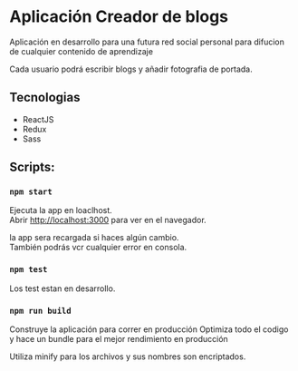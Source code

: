 # Aplicación Creador de blogs

Aplicación en desarrollo para una futura red social personal para difucion de cualquier contenido de aprendizaje

Cada usuario podrá escribir blogs y añadir fotografia de portada.

## Tecnologias

- ReactJS
- Redux
- Sass

## Scripts:

### `npm start`

Ejecuta la app en loaclhost.\
Abrir [http://localhost:3000](http://localhost:3000) para ver en el navegador.

la app sera recargada si haces algún cambio.\
También podrás vcr cualquier error en consola.

### `npm test`

Los test estan en desarrollo.

### `npm run build`

Construye la aplicación para correr en producción
Optimiza todo el codigo y hace un bundle para el mejor rendimiento en producción

Utiliza minify para los archivos y sus nombres son encriptados.


